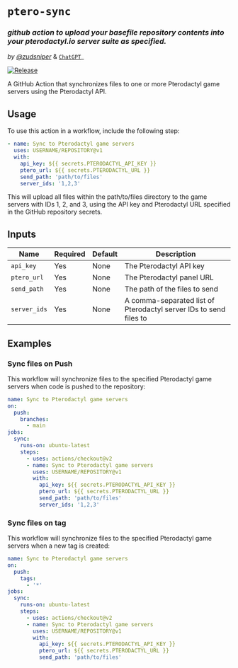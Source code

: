 # `ptero-sync`
### _github action to upload your basefile repository contents into your pterodactyl.io server suite as specified._
_by [@zudsniper](https://github.com/zudsniper)_ & [`ChatGPT`](https://chat.openai.com/chat)_  

[![Release](https://github.com/zodtf/ptero-sync/actions/workflows/release.yaml/badge.svg?branch=master&event=release)](https://github.com/zodtf/ptero-sync/actions/workflows/release.yaml)  

A GitHub Action that synchronizes files to one or more Pterodactyl game servers using the Pterodactyl API.

## Usage

To use this action in a workflow, include the following step:

```yaml
- name: Sync to Pterodactyl game servers
  uses: USERNAME/REPOSITORY@v1
  with:
    api_key: ${{ secrets.PTERODACTYL_API_KEY }}
    ptero_url: ${{ secrets.PTERODACTYL_URL }}
    send_path: 'path/to/files'
    server_ids: '1,2,3'
```

This will upload all files within the path/to/files directory to the game servers with IDs 1, 2, and 3, using the API key and Pterodactyl URL specified in the GitHub repository secrets.

## Inputs
<table><thead><tr><th>Name</th><th>Required</th><th>Default</th><th>Description</th></tr></thead><tbody><tr><td><code>api_key</code></td><td>Yes</td><td>None</td><td>The Pterodactyl API key</td></tr><tr><td><code>ptero_url</code></td><td>Yes</td><td>None</td><td>The Pterodactyl panel URL</td></tr><tr><td><code>send_path</code></td><td>Yes</td><td>None</td><td>The path of the files to send</td></tr><tr><td><code>server_ids</code></td><td>Yes</td><td>None</td><td>A comma-separated list of Pterodactyl server IDs to send files to</td></tr></tbody></table>

## Examples
### Sync files on Push
This workflow will synchronize files to the specified Pterodactyl game servers when code is pushed to the repository:

```yaml
name: Sync to Pterodactyl game servers
on:
  push:
    branches:
      - main
jobs:
  sync:
    runs-on: ubuntu-latest
    steps:
      - uses: actions/checkout@v2
      - name: Sync to Pterodactyl game servers
        uses: USERNAME/REPOSITORY@v1
        with:
          api_key: ${{ secrets.PTERODACTYL_API_KEY }}
          ptero_url: ${{ secrets.PTERODACTYL_URL }}
          send_path: 'path/to/files'
          server_ids: '1,2,3'
```

### Sync files on tag
This workflow will synchronize files to the specified Pterodactyl game servers when a new tag is created:

```yaml
name: Sync to Pterodactyl game servers
on:
  push:
    tags:
      - '*'
jobs:
  sync:
    runs-on: ubuntu-latest
    steps:
      - uses: actions/checkout@v2
      - name: Sync to Pterodactyl game servers
        uses: USERNAME/REPOSITORY@v1
        with:
          api_key: ${{ secrets.PTERODACTYL_API_KEY }}
          ptero_url: ${{ secrets.PTERODACTYL_URL }}
          send_path: 'path/to/files'
```
